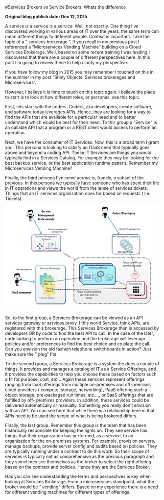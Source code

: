 #Services Brokers vs Service Brokers: Whats the difference

__Original blog publish date: Dec 12, 2015__

A service is a service is a service. Well, not exactly. One thing I’ve discovered working in various areas of IT over the years, the same term can mean different things to different people. Context is important. Take the topic of a ” services brokerage “. If you recall in my previous post I referenced a “Microservices Vending Machine” building on a Cloud Services Brokerage. Well, based on some recent training I was leading I discovered that there are a couple of different perspectives here. In this post I’m going to review these to help clarify my perspective.

If you have follow my blog in 2015 you may remember I touched on this in the summer in my post “Shiny Objects: Services brokerages and Microservices“. 

However, I believe it is time to touch on this topic again.
I believe the place to start is to look at how different roles, or personas, see this topic.

First, lets start with the coders. Coders, aka developers, create software, and software today leverages APIs. Hence, they are looking for a way to find the APIs that are available for a particular need and to better understand which would be best for their need. To this group a “Service” is an callable API that a program or a REST client would access to perform an operation.

Next, we have the consumer of IT Services. Now, this is a broad term I grant you. This persona is looking to satisfy an ITaaS need that typically goes above and beyond a coding API. These IT Services are things you would typically find in a Services Catalog. For example they may be looking for the best backup service, or the best application runtime pattern. Remember my Microservices Vending Machine?

Finally, the third persona I’ve come across is, frankly, a subset of the previous. In this persona we typically have someone who has spent their life in IT operations and views the world from the lense of services tickets. Things that an IT services organization does for based on requests ( I.e. Tickets)

![](../images/blog/service-brokers.jpeg)

So, to the first group, a Services Brokerage can be viewed as an API services gateway or services proxy. I this world Service, think APIs, are registered with this brokerage. This Services Brokerage then is accessed by developers OR by code to find the best API to call. In the case of the later, code looking to perform an operation and the brokerage will leverage policies and/or preferences to find the best choice and co plate the call. Can you envision the old fashion telephone switchboards in action? Just make sure the ” plug” fits

To the second group, a Services Brokerage is a system the does a couple of things. It provides and manages a catalog of IT as a Service Offerings, and it provides the capabilities to help you choose these based on factors such a fit for purpose, cost, etc... Again these services represent offerings ranging from IaaS offerings from multiple on-premises and off-premises cloud providers ( compute, storage, networking), PaaS offering such a object storage, pre-packaged run times, etc...., or SaaS offerings that are fulfilled by off- premises providers. In addition, these services could be delivered automatically or manually. Something you really don’t envision with an API. You can see here that while there is a relationship here in that APIs need to be used the scope of what is being brokered differs.

Finally, the last group. Remember this group is the team that has been historically responsible for keeping the lights on. They see service has things that their organization has performed, as a service, to an organization for the on-premises systems. For example, provision servers, manage backups, provide server config and audits based on policies. They are typically running under a contract to do this work. So their scope of services is typically not as comprehensive as the previous paragraph and they sometimes see themselves as the broker to select the right offering based on the contract and policies. Hence they are the Services Broker.

Has you can see understanding the terms and perspectives is key when looking at Services Brokerage. From a microservices standpoint, what the broker would be ” vending” differs. Based on my experience there is a need for different vending machines for different types of offerings.
